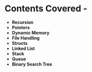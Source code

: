 Contents Covered -
================

- **Recursion**
- **Pointers**
- **Dynamic Memory**
- **File Handling**
- **Structs**
- **Linked List**
- **Stack**
- **Queue**
- **Binary Search Tree**
